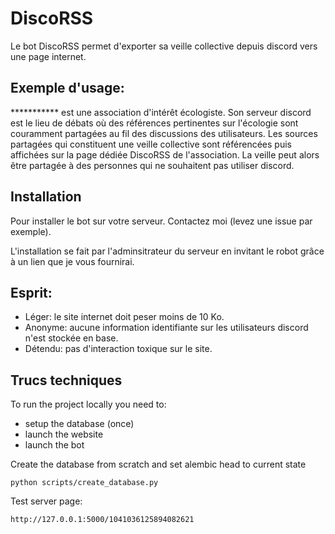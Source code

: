 # DiscoRSS

Le bot DiscoRSS permet d'exporter sa veille collective depuis discord vers une page internet.

## Exemple d'usage:

*********** est une association d'intérêt écologiste. Son serveur discord est le lieu de débats où des références pertinentes sur l'écologie sont couramment partagées au fil des discussions des utilisateurs. Les sources partagées qui constituent une veille collective sont référencées puis affichées sur la page dédiée DiscoRSS de l'association. La veille peut alors être partagée à des personnes qui ne souhaitent pas utiliser discord.

## Installation

Pour installer le bot sur votre serveur. Contactez moi (levez une issue par exemple).

L'installation se fait par l'adminsitrateur du serveur en invitant le robot grâce à un lien que je vous fournirai.

## Esprit:
- Léger: le site internet doit peser moins de 10 Ko.
- Anonyme: aucune information identifiante sur les utilisateurs discord n'est stockée en base.
- Détendu: pas d'interaction toxique sur le site.

## Trucs techniques

To run the project locally you need to:
- setup the database (once)
- launch the website
- launch the bot


Create the database from scratch and set alembic head to current state

    python scripts/create_database.py

Test server page:

    http://127.0.0.1:5000/1041036125894082621
